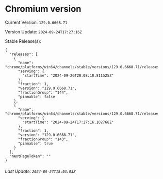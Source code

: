 # Chromium version

Current Version: `129.0.6668.71`

Version Update: `2024-09-24T17:27:16Z`

Stable Release(s):
```
{
  "releases": [
    {
      "name": "chrome/platforms/win64/channels/stable/versions/129.0.6668.71/releases/1727381290",
      "serving": {
        "startTime": "2024-09-26T20:08:10.811525Z"
      },
      "fraction": 1,
      "version": "129.0.6668.71",
      "fractionGroup": "144",
      "pinnable": false
    },
    {
      "name": "chrome/platforms/win64/channels/stable/versions/129.0.6668.71/releases/1727198836",
      "serving": {
        "startTime": "2024-09-24T17:27:16.102768Z"
      },
      "fraction": 1,
      "version": "129.0.6668.71",
      "fractionGroup": "143",
      "pinnable": true
    }
  ],
  "nextPageToken": ""
}
```

###### Last Update: `2024-09-27T18:03:03Z`
        